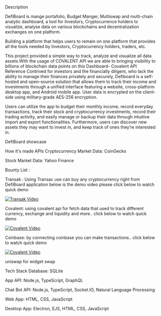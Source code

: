 Description

DefiBoard is mange portafolio, Budget Manger, Multiswap and multi-chain analytic dashboard, a tool for Investors, Cryptocurrence holders to visualize, analyse data on various blockchains and decentralization exchanges on one platform.

Building a platform that helps users to remain on one platform that provides all the tools needed by Investors, Cryptocurrency holders, traders, etc.

This project provided a simple way to track, analyze and visualize all data assets.With the usage of COVALENT API we are able to bringing visibility to billions of blockchain data points on this Dashboard- Covalent API Reference Contrived for investors and the financially diligent, who lack the ability to manage their finances privately and securely, Defiboard is a self-hosted and open-source solution that allows them to track their income and investments through a unified interface featuring a website, cross-platform desktop app, and Android mobile app. User data is encrypted on the client-side using military-grade AES-256 encryption.

Users can utilize the app to budget their monthly income, record everyday transactions, track their stock and cryptocurrency investments, record their trading activity, and easily manage or backup their data through intuitive import and export functionalities. Furthermore, users can discover new assets they may want to invest in, and keep track of ones they’re interested in.

DefiBoard showcase

How it's made APIs Cryptocurrency Market Data: CoinGecko

Stock Market Data: Yahoo Finance


Bounty List :

Transak : Using Transac use can buy any cryptocurrency right from DefiBoard application below is the demo video please click below to watch quick demo



[![Transak Video](https://user-images.githubusercontent.com/102347045/169801750-1a7fad4c-8272-4f72-b2b7-3716708de1aa.png)](https://vimeo.com/712807831 " - Click to Watch!")




Covalent: using covalent api for fetch data that used to track different currency, exchange and liquidity and more.. click below to watch quick demo


[![Covalent Video](https://user-images.githubusercontent.com/102347045/169799533-5343c22d-a0a1-4289-99b1-99eb17f3184d.png)](https://vimeo.com/712816681 "- Click to Watch!")


Coinbase: by connecting coinbase you can make transactions.. click below to watch quick demo
 
 [![Covalent Video](https://user-images.githubusercontent.com/102347045/169806558-81237643-0cb3-4a27-85af-77fa4774acef.png)](https://vimeo.com/712814396 "- Click to Watch!")

uniswap for widget swap

Tech Stack Database: SQLite

App API: Node.js, TypeScript, GraphQL

Chat Bot API: Node.js, TypeScript, Socket.IO, Natural Language Processing

Web App: HTML, CSS, JavaScript

Desktop App: Electron, EJS, HTML, CSS, JavaScript
